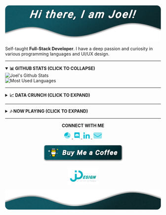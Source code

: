 [![JDesign](https://raw.githubusercontent.com/JDesignEra/JDesignEra/master/assets/headers/intro-header.png)](https://jdesignera.com)

Self-taught **Full-Stack Developer**. I have a deep passion and curiosity in various programming languages and UI/UX design.

*****

<details open>
 <summary>
  <b>📊 GITHUB STATS (CLICK TO COLLAPSE)</b>
 </summary>
 
 <img width="467px" align="left" alt="Joel's Github Stats" title="Joel's Github Stats" src="https://github-readme-stats.jdesignera.vercel.app/api?username=JDesignEra&title_color=00bcd4&text_color=fff&icon_color=00bcd4&bg_color=25,005a65,082a2d&show_icons=true&hide_border=true&count_private=true&include_all_commits=true" />
 
 <img width="367px" alt="Most Used Languages" title="Mose Used Languages" src="https://github-readme-stats.jdesignera.vercel.app/api/top-langs/?username=JDesignEra&title_color=00bcd4&text_color=fff&bg_color=25,005a65,082a2d&hide-border=true&layout=compact">
</details>

*****

<details>
 <summary>
  <b>📈 DATA CRUNCH (CLICK TO EXPAND)</b>
 </summary>
 
 <!--START_SECTION:waka-->
![Profile Views](http://img.shields.io/badge/Profile%20Views-437-blue)

![Lines of code](https://img.shields.io/badge/From%20Hello%20World%20I've%20written-1.6%20million%20Lines%20of%20code-blue)

**🐱 My GitHub Data** 

> 🏆 334 Contributions in year 2020
 > 
> 📦 Used 412.0 kB in GitHub's Storage 
 > 
> 💼 Opted to Hire
 > 
> 📜 15 Public Repositories 
 > 
> 🔑 3 Owned Private Repositories 

**I'm a night 🦉** 

```text
🌞 Morning    60 commits     ████░░░░░░░░░░░░░░░░░░░░░   19.42% 
🌆 Daytime    88 commits     ███████░░░░░░░░░░░░░░░░░░   28.48% 
🌃 Evening    41 commits     ███░░░░░░░░░░░░░░░░░░░░░░   13.27% 
🌙 Night      120 commits    █████████░░░░░░░░░░░░░░░░   38.83%

```
📅 **I'm Most Productive on Saturdays** 

```text
Monday       41 commits     ███░░░░░░░░░░░░░░░░░░░░░░   13.27% 
Tuesday      39 commits     ███░░░░░░░░░░░░░░░░░░░░░░   12.62% 
Wednesday    44 commits     ███░░░░░░░░░░░░░░░░░░░░░░   14.24% 
Thursday     18 commits     █░░░░░░░░░░░░░░░░░░░░░░░░   5.83% 
Friday       58 commits     ████░░░░░░░░░░░░░░░░░░░░░   18.77% 
Saturday     81 commits     ██████░░░░░░░░░░░░░░░░░░░   26.21% 
Sunday       28 commits     ██░░░░░░░░░░░░░░░░░░░░░░░   9.06%

```


📊 **This week I spent my time on** 

```text
💬 Languages: 
C                        27 hrs 38 mins      ███████████████████░░░░░░   78.03% 
Swift                    5 hrs 27 mins       ███░░░░░░░░░░░░░░░░░░░░░░   15.4% 
Cocoa                    47 mins             ░░░░░░░░░░░░░░░░░░░░░░░░░   2.24% 
CSS                      22 mins             ░░░░░░░░░░░░░░░░░░░░░░░░░   1.06% 
Markdown                 17 mins             ░░░░░░░░░░░░░░░░░░░░░░░░░   0.82%

🔥 Editors: 
VS Code                  28 hrs 37 mins      ████████████████████░░░░░   80.8% 
Xcode                    6 hrs 14 mins       ████░░░░░░░░░░░░░░░░░░░░░   17.63% 
Android Studio           14 mins             ░░░░░░░░░░░░░░░░░░░░░░░░░   0.66% 
Visual Studio            12 mins             ░░░░░░░░░░░░░░░░░░░░░░░░░   0.57% 
Notepad++                4 mins              ░░░░░░░░░░░░░░░░░░░░░░░░░   0.19%

🐱‍💻 Projects: 
qmk_firmware             28 hrs 7 mins       ███████████████████░░░░░░   79.37% 
T4_NewsApp               6 hrs 14 mins       ████░░░░░░░░░░░░░░░░░░░░░   17.63% 
Unknown Project          22 mins             ░░░░░░░░░░░░░░░░░░░░░░░░░   1.06% 
MovieViewer_Basic_Student14 mins             ░░░░░░░░░░░░░░░░░░░░░░░░░   0.66% 
tripsia                  12 mins             ░░░░░░░░░░░░░░░░░░░░░░░░░   0.57%

```

**Timeline**

![Chart not found](https://github.com/JDesignEra/JDesignEra/blob/master/charts/bar_graph.png) 


<!--END_SECTION:waka-->
</details>

*****

<details>
 <summary>
  <b>🎶 NOW PLAYING (CLICK TO EXPAND)</b>
 </summary>
 
 <p align="center">
  <a href="https://spotify-github-profile.vercel.app/api/view?uid=tgm.joel&redirect=true">
   <img alt="Spotify" src="https://spotify-github-profile.vercel.app/api/view?uid=tgm.joel&cover_image=true" />
  </a>
 </p>
</details>

*****

<p align="center">
  <b>CONNECT WITH ME</b>
  
  <p align="center">
    <a href="https://jdesignera.com">
      <img height="20px" alt="Website" src="https://raw.githubusercontent.com/JDesignEra/JDesignEra/master/assets/icons/globe-asia-duotone.svg" />
    </a>
    <a href="https://discordapp.com/users/156834654140235776">
     <img height="20px" alt="Discord" src="https://raw.githubusercontent.com/JDesignEra/JDesignEra/master/assets/icons/discord-brands.svg" />
    </a>
    <a href="https://www.linkedin.com/in/jdesignera">
      <img height="20px" alt="LinkedIn" src="https://raw.githubusercontent.com/JDesignEra/JDesignEra/master/assets/icons/linkedin-in-brands.svg" />
    </a>
    <a href="mailto:joel@jdesignera.com">
      <img height="20px" alt="Email" src="https://raw.githubusercontent.com/JDesignEra/JDesignEra/master/assets/icons/envelope-duotone.svg" />
    </a>
  </p>
  
  <p align="center">
   <a href="https://www.buymeacoffee.com/JDesignEra">
    <img alt="Buy Me A Coffee" src="https://raw.githubusercontent.com/JDesignEra/JDesignEra/master/assets/buttons/buy-me-a-coffee.png" />
   </a>
</p>


 <p align="center">
  <a href="https://jdesignera.com">
    <img width="100px" alt="JDesign" src="https://raw.githubusercontent.com/JDesignEra/JDesignEra/master/assets/logos/logo-full.png" />
  </a>
</p>

![JDesign](https://raw.githubusercontent.com/JDesignEra/JDesignEra/master/assets/headers/bottom-wave.png)
